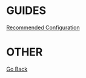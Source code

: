 # **GUIDES**
[Recommended Configuration](/guides/recommended-config)


# **OTHER**
[Go Back](home.md)
